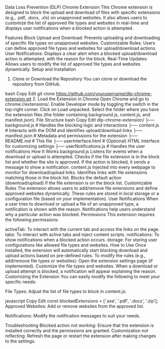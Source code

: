 Data Loss Prevention (DLP) Chrome Extension
This Chrome extension is designed to block the upload and download of files with specific extensions (e.g., .pdf, .docx, .xls) on unapproved websites. It also allows users to customize the list of approved file types and websites in real-time and displays user notifications when a blocked action is attempted.

Features
Block Upload and Download: Prevents uploading and downloading of specific file types on unapproved websites.
Customizable Rules: Users can define approved file types and websites for upload/download actions.
User Notifications: Displays a clear alert when a blocked upload/download action is attempted, with the reason for the block.
Real-Time Updates: Allows users to modify the list of approved file types and websites dynamically.
Setup and Installation
1. Clone or Download the Repository
You can clone or download the repository from GitHub.

bash
Copy
Edit
git clone https://github.com/yourusername/dlp-chrome-extension.git
2. Load the Extension in Chrome
Open Chrome and go to chrome://extensions/.
Enable Developer mode by toggling the switch in the top-right corner.
Click on Load unpacked.
Select the folder where you have the extension files (the folder containing background.js, content.js, and manifest.json).
File Structure
bash
Copy
Edit
dlp-chrome-extension/
├── background.js        # Handles the blocking logic and interactions
├── content.js           # Interacts with the DOM and identifies upload/download links
├── manifest.json        # Metadata and permissions for the extension
├── README.md            # This file
├── userInterface.html   # (Optional) HTML interface for customizing settings
├── userNotifications.js # Handles the user notifications
How It Works
background.js
Listens for events when a download or upload is attempted.
Checks if the file extension is in the block list and whether the site is approved.
If the action is blocked, it sends a message to show a notification.
content.js
Injected into every webpage to monitor for download/upload links.
Identifies links with file extensions matching those in the block list.
Blocks the default action (download/upload) if the file extension is on the block list.
Customizable Rules
The extension allows users to add/remove file extensions and define approved websites dynamically.
These rules are stored in local storage or a configuration file (based on your implementation).
User Notifications
When a user tries to download or upload a file of an unapproved type, a notification is shown with the reason.
Notifications help users understand why a particular action was blocked.
Permissions
This extension requires the following permissions:

activeTab: To interact with the current tab and access the links on the page.
tabs: To interact with active tabs and inject content scripts.
notifications: To show notifications when a blocked action occurs.
storage: For storing user configurations like allowed file types and websites.
How to Use
Once installed, the extension will automatically start blocking download and upload actions based on pre-defined rules.
To modify the rules (e.g., add/remove file types or websites):
Open the extension settings page (if implemented).
Customize the file types and websites.
When a download or upload attempt is blocked, a notification will appear explaining the reason.
Customizing the Extension
You can easily modify the following to meet your specific needs:

File Types: Adjust the list of file types to block in content.js:

javascript
Copy
Edit
const blockedExtensions = ['.exe', '.pdf', '.docx', '.zip'];
Approved Websites: Add or remove websites from the approved list.

Notifications: Modify the notification messages to suit your needs.

Troubleshooting
Blocked action not working: Ensure that the extension is installed correctly and the permissions are granted.
Customization not reflecting: Refresh the page or restart the extension after making changes to the settings.
